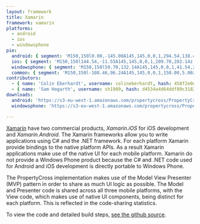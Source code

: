 ```yaml
---
layout: framework
title: Xamarin
framework: xamarin
platforms:
  - android
  - ios
  - windowsphone
pie:
  android: { segment: 'M150,150l0.00,-145.00A145,145,0,0,1,294.54,138.45z', line: 'M150,150l144.54,-11.55' }
  ios: { segment: 'M150,150l144.54,-11.55A145,145,0,0,1,209.70,282.14z', line: 'M150,150l59.70,132.14' }
  windowsphone: { segment: 'M150,150l59.70,132.14A145,145,0,0,1,41.54,246.24z', line: 'M150,150l-108.46,96.24' }
  common: { segment: 'M150,150l-108.46,96.24A145,145,0,0,1,150.00,5.00z', line: 'M150,150l-0.00,-145.00' }
contributors:
  - { name: 'Colin Eberhardt', username: colineberhardt, hash: 458f2e0d08d4114f8b323798cfea141d }
  - { name: 'Sam Hogarth', username: sh1989, hash: d4534a4d64ddf89c318221d9f0e766da }
downloads:
  android: 'https://s3-eu-west-1.amazonaws.com/propertycross/PropertyCross-xamarin-454d3c1505c26c1918b2d30067a5f2fb88a64b29.apk'
  windowsphone: 'https://s3-eu-west-1.amazonaws.com/propertycross/PropertyCross-xamarin-5b069bcfe7a9ddd80c4fa1301c3a5fe6c453ab08.xap'

---
```


[Xamarin](http://xamarin.com/) have two commercial products, _Xamarin.iOS_ for iOS development and _Xamarin.Android_. The Xamarin frameworks allow you to write applications using C# and the .NET framework. For each platform Xamarin provide bindings to the native platform APIs. As a result Xamarin applications make use of the native UI for each mobile platform. Xamarin do not provide a Windows Phone product because the C# and .NET code used for Android and iOS development is directly portable to Windows Phone.

The PropertyCross implementation makes use of the Model View Presenter (MVP) pattern in order to share as much UI logic as possible. The Model and Presenter code is shared across all three mobile platforms, with the View code, which makes use of native UI components, being distinct for each platform. This is reflected in the code-sharing statistics.


To view the code and detailed build steps, <a href='{{ site.githuburl }}/tree/master/xamarin'>see the github source</a>.